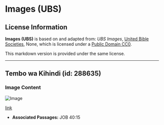 # Images (UBS)

## License Information

**Images (UBS)** is based on and adapted from: _UBS Images_, [United Bible Societies](https://unitedbiblesocieties.org/), None, which is licensed under a [Public Domain CC0](https://creativecommons.org/public-domain/cc0/).

This markdown version is provided under the same license.



--------------------------------

## Tembo wa Kihindi (id: 288635)

### Image Content

![Image](https://cdn.aquifer.bible/aquifer-content/resources/Media/WEB-0536_indian_elephant.jpg)

[link](https://cdn.aquifer.bible/aquifer-content/resources/Media/WEB-0536_indian_elephant.jpg)

* **Associated Passages:** JOB 40:15

